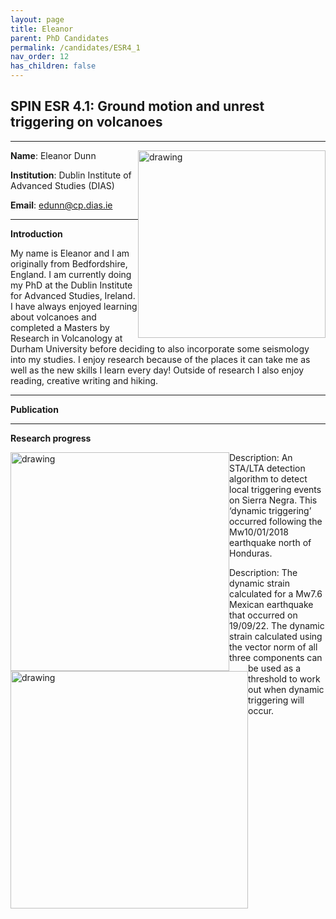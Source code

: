 ```yaml
---
layout: page
title: Eleanor
parent: PhD Candidates
permalink: /candidates/ESR4_1
nav_order: 12
has_children: false
---
```


## SPIN ESR 4.1: Ground motion and unrest triggering on volcanoes

---
__Name__: Eleanor Dunn         <img src="/candidates/files/esr4_1.jpeg" alt="drawing" width="300" style="float:right"/>

__Institution__: Dublin Institute of Advanced Studies (DIAS)

__Email__: edunn@cp.dias.ie

---
__Introduction__

My name is Eleanor and I am originally from Bedfordshire, England. I am currently doing my PhD at the Dublin Institute for Advanced Studies, Ireland. I have always enjoyed learning about volcanoes and completed a Masters by Research in Volcanology at Durham University before deciding to also incorporate some seismology into my studies. I enjoy research because of the places it can take me as well as the new skills I learn every day! Outside of research I also enjoy reading, creative writing and hiking. 

---
__Publication__

---
__Research progress__

<img src="/candidates/files/esr4_1_1_update.jpg" alt="drawing" width="350" style="float:left"/>

Description: An STA/LTA detection algorithm to detect local triggering events on Sierra Negra. This ‘dynamic triggering’ occurred following the Mw10/01/2018 earthquake north of Honduras. 



<img src="/candidates/files/esr4_1_2_update.jpg" alt="drawing" width="380" style="float:left"/>

Description: The dynamic strain calculated for a Mw7.6 Mexican earthquake that occurred on 19/09/22. The dynamic strain calculated using the vector norm of all three components can be used as a threshold to work out when dynamic triggering will occur. 




